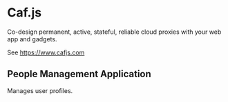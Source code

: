 # Caf.js

Co-design permanent, active, stateful, reliable cloud proxies with your web app and gadgets.

See https://www.cafjs.com

## People Management Application

Manages user profiles.
